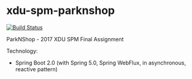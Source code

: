 # xdu-spm-parknshop

[![Build Status](https://www.travis-ci.org/xdu-spm-0x5f3759df/xdu-spm-parknshop.svg?branch=master)](https://www.travis-ci.org/xdu-spm-0x5f3759df/xdu-spm-parknshop)

ParkNShop - 2017 XDU SPM Final Assignment

Technology:

- Spring Boot 2.0 (with Spring 5.0, Spring WebFlux, in asynchronous, reactive pattern)
